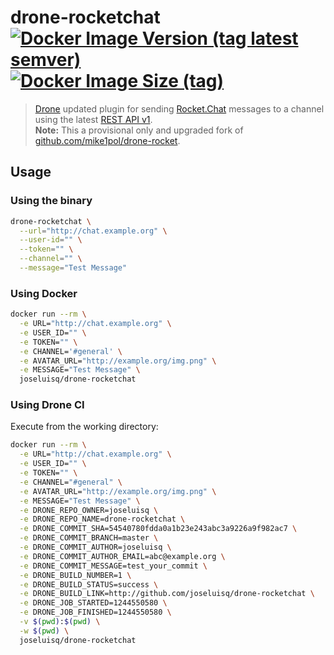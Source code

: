 # drone-rocketchat [![Docker Image Version (tag latest semver)](https://img.shields.io/docker/v/joseluisq/drone-rocketchat/latest)](https://hub.docker.com/r/joseluisq/drone-rocketchat/) [![Docker Image Size (tag)](https://img.shields.io/docker/image-size/joseluisq/drone-rocketchat/latest)](https://hub.docker.com/r/joseluisq/drone-rocketchat/tags)

> [Drone](https://www.drone.io/) updated plugin for sending [Rocket.Chat](https://rocket.chat) messages to a channel using the latest [REST API v1](https://developer.rocket.chat/api/rest-api/).<br>
> **Note:** This a provisional only and upgraded fork of [github.com/mike1pol/drone-rocket](https://github.com/mike1pol/drone-rocket).

## Usage

### Using the binary

```sh
drone-rocketchat \
  --url="http://chat.example.org" \
  --user-id="" \
  --token="" \
  --channel="" \
  --message="Test Message"
```

### Using Docker

```sh
docker run --rm \
  -e URL="http://chat.example.org" \
  -e USER_ID="" \
  -e TOKEN="" \
  -e CHANNEL='#general' \
  -e AVATAR_URL="http://example.org/img.png" \
  -e MESSAGE="Test Message" \
  joseluisq/drone-rocketchat
```

### Using Drone CI

Execute from the working directory:

```sh
docker run --rm \
  -e URL="http://chat.example.org" \
  -e USER_ID="" \
  -e TOKEN="" \
  -e CHANNEL="#general" \
  -e AVATAR_URL="http://example.org/img.png" \
  -e MESSAGE="Test Message" \
  -e DRONE_REPO_OWNER=joseluisq \
  -e DRONE_REPO_NAME=drone-rocketchat \
  -e DRONE_COMMIT_SHA=54540780fdda0a1b23e243abc3a9226a9f982ac7 \
  -e DRONE_COMMIT_BRANCH=master \
  -e DRONE_COMMIT_AUTHOR=joseluisq \
  -e DRONE_COMMIT_AUTHOR_EMAIL=abc@example.org \
  -e DRONE_COMMIT_MESSAGE=test_your_commit \
  -e DRONE_BUILD_NUMBER=1 \
  -e DRONE_BUILD_STATUS=success \
  -e DRONE_BUILD_LINK=http://github.com/joseluisq/drone-rocketchat \
  -e DRONE_JOB_STARTED=1244550580 \
  -e DRONE_JOB_FINISHED=1244550580 \
  -v $(pwd):$(pwd) \
  -w $(pwd) \
  joseluisq/drone-rocketchat
```
